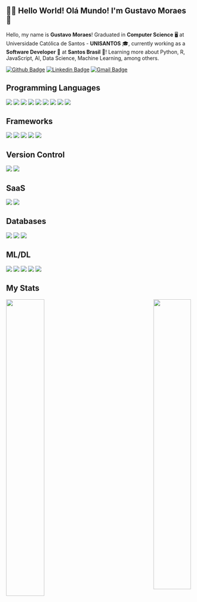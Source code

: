 ## :man_technologist: Hello World! Olá Mundo! I'm Gustavo Moraes 👋
Hello, my name is <strong>Gustavo Moraes</strong>! Graduated in <strong>Computer Science</strong> 🖥️ at Universidade Católica de Santos - <strong>UNISANTOS</strong> 🎓, currently working as a <strong>Software Developer</strong> 💼 at <strong>Santos Brasil</strong> 🚢! Learning more about Python, R, JavaScript, AI, Data Science, Machine Learning, among others.

[![Github Badge](https://img.shields.io/badge/-Github-000?style=flat-square&logo=Github&logoColor=white&link=https://github.com/gussmoraes)](https://github.com/gussmoraes)
[![Linkedin Badge](https://img.shields.io/badge/-LinkedIn-blue?style=flat-square&logo=Linkedin&logoColor=white&link=https://www.linkedin.com/in/gustavo-smoraes/)](https://www.linkedin.com/in/gustavo-smoraes/)
[![Gmail Badge](https://img.shields.io/badge/-Gmail-c14438?style=flat-square&logo=Gmail&logoColor=white&link=mailto:gusta.smoraes@gmail.com)](mailto:gusta.smoraes@gmail.com/)

## Programming Languages
<img src="https://img.shields.io/badge/node.js%20-%2343853D.svg?&style=for-the-badge&logo=node.js&logoColor=white"/> <img src="https://img.shields.io/badge/javascript%20-%23323330.svg?&style=for-the-badge&logo=javascript&logoColor=%23F7DF1E"/> <img src="https://img.shields.io/badge/html5%20-%23E34F26.svg?&style=for-the-badge&logo=html5&logoColor=white"/> <img src="https://img.shields.io/badge/css3%20-%231572B6.svg?&style=for-the-badge&logo=css3&logoColor=white"/> <img src="https://img.shields.io/badge/python%20-%2314354C.svg?&style=for-the-badge&logo=python&logoColor=white"/> <img src="https://img.shields.io/badge/c%20-%2300599C.svg?&style=for-the-badge&logo=c&logoColor=white"/> <img src="https://img.shields.io/badge/c%23%20-%23239120.svg?&style=for-the-badge&logo=c-sharp&logoColor=white"/> <img src="https://img.shields.io/badge/java-%23ED8B00.svg?&style=for-the-badge&logo=java&logoColor=white"/> <img src="https://img.shields.io/badge/r-%23276DC3.svg?&style=for-the-badge&logo=r&logoColor=white"/>

## Frameworks
<img src="https://img.shields.io/badge/react%20-%2320232a.svg?&style=for-the-badge&logo=react&logoColor=%2361DAFB"/> <img src="https://img.shields.io/badge/react_native%20-%2320232a.svg?&style=for-the-badge&logo=react&logoColor=%2361DAFB"/> <img src="https://img.shields.io/badge/angular%20-%23DD0031.svg?&style=for-the-badge&logo=angular&logoColor=white"/> <img src="https://img.shields.io/badge/bootstrap%20-%23563D7C.svg?&style=for-the-badge&logo=bootstrap&logoColor=white"/> <img src="https://img.shields.io/badge/flask%20-%23000.svg?&style=for-the-badge&logo=flask&logoColor=white"/>

## Version Control
<img src="https://img.shields.io/badge/git%20-%23F05033.svg?&style=for-the-badge&logo=git&logoColor=white"/> <img src="https://img.shields.io/badge/github%20-%23121011.svg?&style=for-the-badge&logo=github&logoColor=white"/>

## SaaS
<img src="https://img.shields.io/badge/AWS%20-%23FF9900.svg?&style=for-the-badge&logo=amazon-aws&logoColor=white"/> <img src="https://img.shields.io/badge/azure%20-%230072C6.svg?&style=for-the-badge&logo=azure-devops&logoColor=white"/>

## Databases
<img src="https://img.shields.io/badge/mysql-%2300f.svg?&style=for-the-badge&logo=mysql&logoColor=white"/> <img src ="https://img.shields.io/badge/MongoDB-%234ea94b.svg?&style=for-the-badge&logo=mongodb&logoColor=white"/> <img src ="https://img.shields.io/badge/oracle%20-%23F00000.svg?&style=for-the-badge&logo=oracle&logoColor=white" />

## ML/DL
<img src="https://img.shields.io/badge/Keras%20-%23D00000.svg?&style=for-the-badge&logo=Keras&logoColor=white"/> <img src="https://img.shields.io/badge/TensorFlow%20-%23FF6F00.svg?&style=for-the-badge&logo=TensorFlow&logoColor=white" /> <img src="https://img.shields.io/badge/PyTorch%20-%23EE4C2C.svg?&style=for-the-badge&logo=PyTorch&logoColor=white" /> <img src="https://img.shields.io/badge/pandas%20-%23150458.svg?&style=for-the-badge&logo=pandas&logoColor=white" /> <img src="https://img.shields.io/badge/numpy%20-%23013243.svg?&style=for-the-badge&logo=numpy&logoColor=white" />

## My Stats

<p align="left">
  <a href="https://github.com/gussmoraes/github-readme-stats">
    <img align="left" width="45.5%" src="https://github-readme-stats.vercel.app/api?username=gussmoraes&layout=compact&show_icons=true&theme=dracula" />
  </a>
</p>

<p align="right">
  <a href="https://github.com/gussmoraes/convoychat">
    <img align="right" width="45%" src="https://github-readme-stats.vercel.app/api/top-langs/?username=gussmoraes&layout=compact&theme=dracula&hide=HTML,Jupyter Notebook" />
  </a>
</p>
